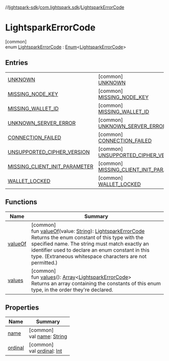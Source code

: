 //[lightspark-sdk](../../../index.md)/[com.lightspark.sdk](../index.md)/[LightsparkErrorCode](index.md)

# LightsparkErrorCode

[common]\
enum [LightsparkErrorCode](index.md) : [Enum](https://kotlinlang.org/api/latest/jvm/stdlib/kotlin/-enum/index.html)&lt;[LightsparkErrorCode](index.md)&gt;

## Entries

| | |
|---|---|
| [UNKNOWN](-u-n-k-n-o-w-n/index.md) | [common]<br>[UNKNOWN](-u-n-k-n-o-w-n/index.md) |
| [MISSING_NODE_KEY](-m-i-s-s-i-n-g_-n-o-d-e_-k-e-y/index.md) | [common]<br>[MISSING_NODE_KEY](-m-i-s-s-i-n-g_-n-o-d-e_-k-e-y/index.md) |
| [MISSING_WALLET_ID](-m-i-s-s-i-n-g_-w-a-l-l-e-t_-i-d/index.md) | [common]<br>[MISSING_WALLET_ID](-m-i-s-s-i-n-g_-w-a-l-l-e-t_-i-d/index.md) |
| [UNKNOWN_SERVER_ERROR](-u-n-k-n-o-w-n_-s-e-r-v-e-r_-e-r-r-o-r/index.md) | [common]<br>[UNKNOWN_SERVER_ERROR](-u-n-k-n-o-w-n_-s-e-r-v-e-r_-e-r-r-o-r/index.md) |
| [CONNECTION_FAILED](-c-o-n-n-e-c-t-i-o-n_-f-a-i-l-e-d/index.md) | [common]<br>[CONNECTION_FAILED](-c-o-n-n-e-c-t-i-o-n_-f-a-i-l-e-d/index.md) |
| [UNSUPPORTED_CIPHER_VERSION](-u-n-s-u-p-p-o-r-t-e-d_-c-i-p-h-e-r_-v-e-r-s-i-o-n/index.md) | [common]<br>[UNSUPPORTED_CIPHER_VERSION](-u-n-s-u-p-p-o-r-t-e-d_-c-i-p-h-e-r_-v-e-r-s-i-o-n/index.md) |
| [MISSING_CLIENT_INIT_PARAMETER](-m-i-s-s-i-n-g_-c-l-i-e-n-t_-i-n-i-t_-p-a-r-a-m-e-t-e-r/index.md) | [common]<br>[MISSING_CLIENT_INIT_PARAMETER](-m-i-s-s-i-n-g_-c-l-i-e-n-t_-i-n-i-t_-p-a-r-a-m-e-t-e-r/index.md) |
| [WALLET_LOCKED](-w-a-l-l-e-t_-l-o-c-k-e-d/index.md) | [common]<br>[WALLET_LOCKED](-w-a-l-l-e-t_-l-o-c-k-e-d/index.md) |

## Functions

| Name | Summary |
|---|---|
| [valueOf](value-of.md) | [common]<br>fun [valueOf](value-of.md)(value: [String](https://kotlinlang.org/api/latest/jvm/stdlib/kotlin/-string/index.html)): [LightsparkErrorCode](index.md)<br>Returns the enum constant of this type with the specified name. The string must match exactly an identifier used to declare an enum constant in this type. (Extraneous whitespace characters are not permitted.) |
| [values](values.md) | [common]<br>fun [values](values.md)(): [Array](https://kotlinlang.org/api/latest/jvm/stdlib/kotlin/-array/index.html)&lt;[LightsparkErrorCode](index.md)&gt;<br>Returns an array containing the constants of this enum type, in the order they're declared. |

## Properties

| Name | Summary |
|---|---|
| [name](../../com.lightspark.sdk.model/-transaction/-type/-u-n-k-n-o-w-n/index.md#-372974862%2FProperties%2F-962664521) | [common]<br>val [name](../../com.lightspark.sdk.model/-transaction/-type/-u-n-k-n-o-w-n/index.md#-372974862%2FProperties%2F-962664521): [String](https://kotlinlang.org/api/latest/jvm/stdlib/kotlin/-string/index.html) |
| [ordinal](../../com.lightspark.sdk.model/-transaction/-type/-u-n-k-n-o-w-n/index.md#-739389684%2FProperties%2F-962664521) | [common]<br>val [ordinal](../../com.lightspark.sdk.model/-transaction/-type/-u-n-k-n-o-w-n/index.md#-739389684%2FProperties%2F-962664521): [Int](https://kotlinlang.org/api/latest/jvm/stdlib/kotlin/-int/index.html) |
